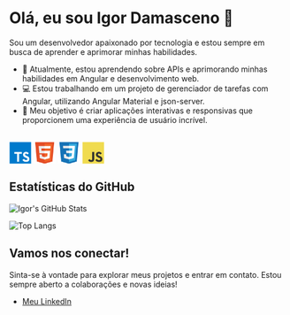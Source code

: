 # Olá, eu sou Igor Damasceno 👋

 Sou um desenvolvedor apaixonado por tecnologia e estou sempre em busca de aprender e aprimorar minhas habilidades.

- 🌱 Atualmente, estou aprendendo sobre APIs e aprimorando minhas habilidades em Angular e desenvolvimento web.
- 💻 Estou trabalhando em um projeto de gerenciador de tarefas com Angular, utilizando Angular Material e json-server.
- 🎯 Meu objetivo é criar aplicações interativas e responsivas que proporcionem uma experiência de usuário incrível.




<div style="display: inline_block"><br>
  <img align="center" alt="TypeScript" height="40" width="40" src="https://raw.githubusercontent.com/devicons/devicon/master/icons/typescript/typescript-original.svg">
  <img align="center" alt="HTML" height="40" width="40" src="https://raw.githubusercontent.com/devicons/devicon/master/icons/html5/html5-original.svg">
  <img align="center" alt="CSS" height="40" width="40" src="https://raw.githubusercontent.com/devicons/devicon/master/icons/css3/css3-original.svg">
  <img align="center" alt="JavaScript" height="40" width="40" src="https://raw.githubusercontent.com/devicons/devicon/master/icons/javascript/javascript-original.svg">
</div>




## Estatísticas do GitHub


![Igor's GitHub Stats](https://github-readme-stats.vercel.app/api?username=IgorDamasceno10&show_icons=true&theme=dracula)

![Top Langs](https://github-readme-stats.vercel.app/api/top-langs/?username=IgorDamasceno10&layout=compact&theme=dracula)


## Vamos nos conectar!

Sinta-se à vontade para explorar meus projetos e entrar em contato. Estou sempre aberto a colaborações e novas ideias!

- [Meu LinkedIn](https://www.linkedin.com/in/igor-damasceno-44a492313/)




